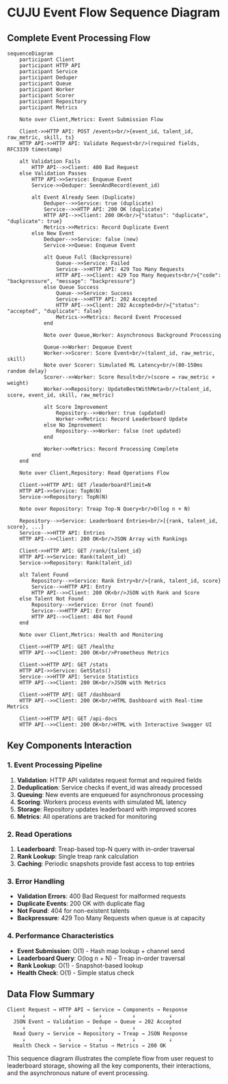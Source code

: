 # CUJU Event Flow Sequence Diagram

## Complete Event Processing Flow

```mermaid
sequenceDiagram
    participant Client
    participant HTTP API
    participant Service
    participant Deduper
    participant Queue
    participant Worker
    participant Scorer
    participant Repository
    participant Metrics

    Note over Client,Metrics: Event Submission Flow

    Client->>HTTP API: POST /events<br/>{event_id, talent_id, raw_metric, skill, ts}
    HTTP API->>HTTP API: Validate Request<br/>(required fields, RFC3339 timestamp)
    
    alt Validation Fails
        HTTP API-->>Client: 400 Bad Request
    else Validation Passes
        HTTP API->>Service: Enqueue Event
        Service->>Deduper: SeenAndRecord(event_id)
        
        alt Event Already Seen (Duplicate)
            Deduper-->>Service: true (duplicate)
            Service-->>HTTP API: 200 OK (duplicate)
            HTTP API-->>Client: 200 OK<br/>{"status": "duplicate", "duplicate": true}
            Metrics->>Metrics: Record Duplicate Event
        else New Event
            Deduper-->>Service: false (new)
            Service->>Queue: Enqueue Event
            
            alt Queue Full (Backpressure)
                Queue-->>Service: Failed
                Service-->>HTTP API: 429 Too Many Requests
                HTTP API-->>Client: 429 Too Many Requests<br/>{"code": "backpressure", "message": "backpressure"}
            else Queue Success
                Queue-->>Service: Success
                Service-->>HTTP API: 202 Accepted
                HTTP API-->>Client: 202 Accepted<br/>{"status": "accepted", "duplicate": false}
                Metrics->>Metrics: Record Event Processed
            end
            
            Note over Queue,Worker: Asynchronous Background Processing
            
            Queue->>Worker: Dequeue Event
            Worker->>Scorer: Score Event<br/>(talent_id, raw_metric, skill)
            Note over Scorer: Simulated ML Latency<br/>(80-150ms random delay)
            Scorer-->>Worker: Score Result<br/>(score = raw_metric × weight)
            Worker->>Repository: UpdateBestWithMeta<br/>(talent_id, score, event_id, skill, raw_metric)
            
            alt Score Improvement
                Repository-->>Worker: true (updated)
                Worker->>Metrics: Record Leaderboard Update
            else No Improvement
                Repository-->>Worker: false (not updated)
            end
            
            Worker->>Metrics: Record Processing Complete
        end
    end

    Note over Client,Repository: Read Operations Flow

    Client->>HTTP API: GET /leaderboard?limit=N
    HTTP API->>Service: TopN(N)
    Service->>Repository: TopN(N)
    
    Note over Repository: Treap Top-N Query<br/>O(log n + N)
    
    Repository-->>Service: Leaderboard Entries<br/>[{rank, talent_id, score}, ...]
    Service-->>HTTP API: Entries
    HTTP API-->>Client: 200 OK<br/>JSON Array with Rankings
    
    Client->>HTTP API: GET /rank/{talent_id}
    HTTP API->>Service: Rank(talent_id)
    Service->>Repository: Rank(talent_id)
    
    alt Talent Found
        Repository-->>Service: Rank Entry<br/>{rank, talent_id, score}
        Service-->>HTTP API: Entry
        HTTP API-->>Client: 200 OK<br/>JSON with Rank and Score
    else Talent Not Found
        Repository-->>Service: Error (not found)
        Service-->>HTTP API: Error
        HTTP API-->>Client: 404 Not Found
    end

    Note over Client,Metrics: Health and Monitoring

    Client->>HTTP API: GET /healthz
    HTTP API-->>Client: 200 OK<br/>Prometheus Metrics

    Client->>HTTP API: GET /stats
    HTTP API->>Service: GetStats()
    Service-->>HTTP API: Service Statistics
    HTTP API-->>Client: 200 OK<br/>JSON with Metrics

    Client->>HTTP API: GET /dashboard
    HTTP API-->>Client: 200 OK<br/>HTML Dashboard with Real-time Metrics

    Client->>HTTP API: GET /api-docs
    HTTP API-->>Client: 200 OK<br/>HTML with Interactive Swagger UI
```

## Key Components Interaction

### 1. Event Processing Pipeline
1. **Validation**: HTTP API validates request format and required fields
2. **Deduplication**: Service checks if event_id was already processed
3. **Queuing**: New events are enqueued for asynchronous processing
4. **Scoring**: Workers process events with simulated ML latency
5. **Storage**: Repository updates leaderboard with improved scores
6. **Metrics**: All operations are tracked for monitoring

### 2. Read Operations
1. **Leaderboard**: Treap-based top-N query with in-order traversal
2. **Rank Lookup**: Single treap rank calculation
3. **Caching**: Periodic snapshots provide fast access to top entries

### 3. Error Handling
- **Validation Errors**: 400 Bad Request for malformed requests
- **Duplicate Events**: 200 OK with duplicate flag
- **Not Found**: 404 for non-existent talents
- **Backpressure**: 429 Too Many Requests when queue is at capacity

### 4. Performance Characteristics
- **Event Submission**: O(1) - Hash map lookup + channel send
- **Leaderboard Query**: O(log n + N) - Treap in-order traversal
- **Rank Lookup**: O(1) - Snapshot-based lookup
- **Health Check**: O(1) - Simple status check

## Data Flow Summary

```
Client Request → HTTP API → Service → Components → Response
     ↓              ↓         ↓          ↓           ↓
  JSON Event → Validation → Dedupe → Queue → 202 Accepted
     ↓              ↓         ↓          ↓           ↓
  Read Query → Service → Repository → Treap → JSON Response
     ↓              ↓         ↓          ↓           ↓
  Health Check → Service → Status → Metrics → 200 OK
```

This sequence diagram illustrates the complete flow from user request to leaderboard storage, showing all the key components, their interactions, and the asynchronous nature of event processing.
